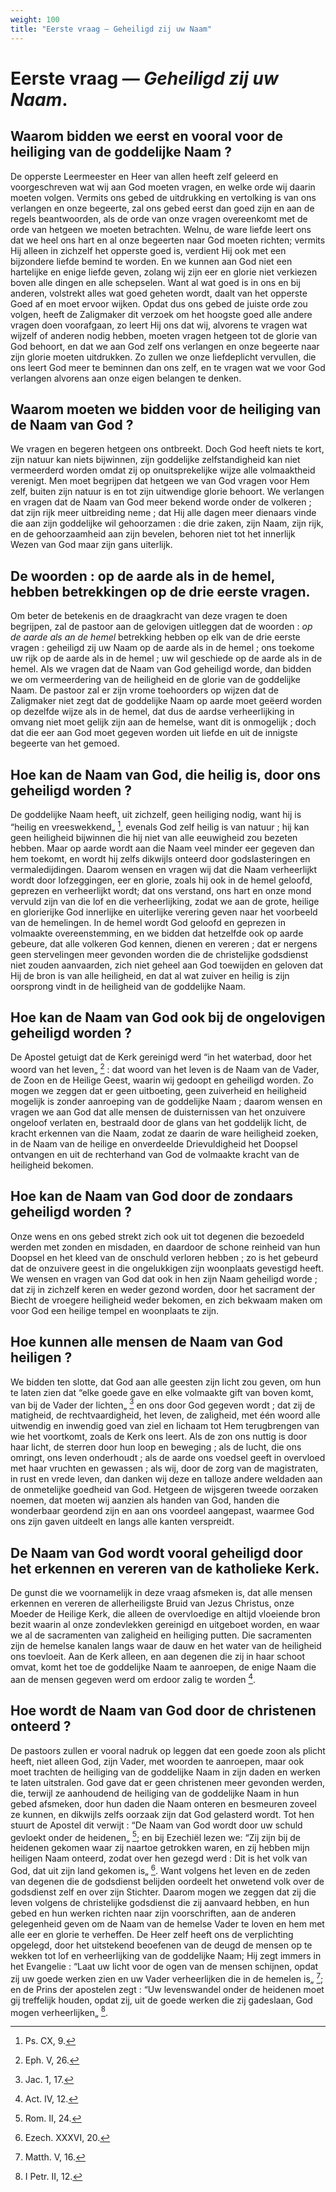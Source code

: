 ```yaml
---
weight: 100
title: "Eerste vraag — Geheiligd zij uw Naam"
---
```


# Eerste vraag — *Geheiligd zij uw Naam*.

## Waarom bidden we eerst en vooral voor de heiliging van de goddelijke Naam ?

De opperste Leermeester en Heer van allen heeft zelf geleerd en voorgeschreven wat wij aan God moeten vragen, en welke orde wij daarin moeten volgen. Vermits ons gebed de uitdrukking en vertolking is van ons verlangen en onze begeerte, zal ons gebed eerst dan goed zijn en aan de regels beantwoorden, als de orde van onze vragen overeenkomt met de orde van hetgeen we moeten betrachten. Welnu, de ware liefde leert ons dat we heel ons hart en al onze begeerten naar God moeten richten; vermits Hij alleen in zichzelf het opperste goed is, verdient Hij ook met een bijzondere liefde bemind te worden. En we kunnen aan God niet een hartelijke en enige liefde geven, zolang wij zijn eer en glorie niet verkiezen boven alle dingen en alle schepselen. Want al wat goed is in ons en bij anderen, volstrekt alles wat goed geheten wordt, daalt van het opperste Goed af en moet ervoor wijken. Opdat dus ons gebed de juiste orde zou volgen, heeft de Zaligmaker dit verzoek om het hoogste goed alle andere vragen doen voorafgaan, zo leert Hij ons dat wij, alvorens te vragen wat wijzelf of anderen nodig hebben, moeten vragen hetgeen tot de glorie van God behoort, en dat we aan God zelf ons verlangen en onze begeerte naar zijn glorie moeten uitdrukken. Zo zullen we onze liefdeplicht vervullen, die ons leert God meer te beminnen dan ons zelf, en te vragen wat we voor God verlangen alvorens aan onze eigen belangen te denken.

## Waarom moeten we bidden voor de heiliging van de Naam van God ?

We vragen en begeren hetgeen ons ontbreekt. Doch God heeft niets te kort, zijn natuur kan niets bijwinnen, zijn goddelijke zelfstandigheid kan niet vermeerderd worden omdat zij op onuitsprekelijke wijze alle volmaaktheid verenigt. Men moet begrijpen dat hetgeen we van God vragen voor Hem zelf, buiten zijn natuur is en tot zijn uitwendige glorie behoort. We verlangen en vragen dat de Naam van God meer bekend worde onder de volkeren ; dat zijn rijk meer uitbreiding neme ; dat Hij alle dagen meer dienaars vinde die aan zijn goddelijke wil gehoorzamen : die drie zaken, zijn Naam, zijn rijk, en de gehoorzaamheid aan zijn bevelen, behoren niet tot het innerlijk Wezen van God maar zijn gans uiterlijk.

## De woorden : op de aarde als in de hemel, hebben betrekkingen op de drie eerste vragen.

Om beter de betekenis en de draagkracht van deze vragen te doen begrijpen, zal de pastoor aan de gelovigen uitleggen dat de woorden : *op de aarde als an de hemel* betrekking hebben op elk van de drie eerste vragen : geheiligd zij uw Naam op de aarde als in de hemel ; ons toekome uw rijk op de aarde als in de hemel ; uw wil geschiede op de aarde als in de hemel.  Als we vragen dat de Naam van God geheiligd worde, dan bidden we om vermeerdering van de heiligheid en de glorie van de goddelijke Naam. De pastoor zal er zijn vrome toehoorders op wijzen dat de Zaligmaker niet zegt dat de goddelijke Naam op aarde moet geëerd worden op dezelfde wijze als in de hemel, dat dus de aardse verheerlijking in omvang niet moet gelijk zijn aan de hemelse, want dit is onmogelijk ; doch dat die eer aan God moet gegeven worden uit liefde en uit de innigste begeerte van het gemoed.

## Hoe kan de Naam van God, die heilig is, door ons geheiligd worden ?

De goddelijke Naam heeft, uit zichzelf, geen heiliging nodig, want hij is “heilig en vreeswekkend„ [^619.1], evenals God zelf heilig is van natuur ; hij kan geen heiligheid bijwinnen die hij niet van alle eeuwigheid zou bezeten hebben. Maar op aarde wordt aan die Naam veel minder eer gegeven dan hem toekomt, en wordt hij zelfs dikwijls onteerd door godslasteringen en vermaledijdingen. Daarom wensen en vragen wij dat die Naam verheerlijkt wordt door lofzeggingen, eer en glorie, zoals hij ook in de hemel geloofd, geprezen en verheerlijkt wordt; dat ons verstand, ons hart en onze mond vervuld zijn van die lof en die verheerlijking, zodat we aan de grote, heilige en glorierijke God innerlijke en uiterlijke verering geven naar het voorbeeld van de hemelingen. In de hemel wordt God geloofd en geprezen in volmaakte overeenstemming, en we bidden dat hetzelfde ook op aarde gebeure, dat alle volkeren God kennen, dienen en vereren ; dat er nergens geen stervelingen meer gevonden worden die de christelijke godsdienst niet zouden aanvaarden, zich niet geheel aan God toewijden en geloven dat Hij de bron is van alle heiligheid, en dat al wat zuiver en heilig is zijn oorsprong vindt in de heiligheid van de goddelijke Naam.

[^619.1]: Ps. CX, 9.

## Hoe kan de Naam van God ook bij de ongelovigen geheiligd worden ?

De Apostel getuigt dat de Kerk gereinigd werd “in het waterbad, door het woord van het leven„ [^620.1] : dat woord van het leven is de Naam van de Vader, de Zoon en de Heilige Geest, waarin wij gedoopt en geheiligd worden. Zo mogen we zeggen dat er geen uitboeting, geen zuiverheid en heiligheid mogelijk is zonder aanroeping van de goddelijke Naam ; daarom wensen en vragen we aan God dat alle mensen de duisternissen van het onzuivere ongeloof verlaten en, bestraald door de glans van het goddelijk licht, de kracht erkennen van die Naam, zodat ze daarin de ware heiligheid zoeken, in de Naam van de heilige en onverdeelde Drievuldigheid het Doopsel ontvangen en uit de rechterhand van God de volmaakte kracht van de heiligheid bekomen.

[^620.1]: Eph. V, 26.

## Hoe kan de Naam van God door de zondaars geheiligd worden ?

Onze wens en ons gebed strekt zich ook uit tot degenen die bezoedeld werden met zonden en misdaden, en daardoor de schone reinheid van hun Doopsel en het kleed van de onschuld verloren hebben ; zo is het gebeurd dat de onzuivere geest in die ongelukkigen zijn woonplaats gevestigd heeft. We wensen en vragen van God dat ook in hen zijn Naam geheiligd worde ; dat zij in zichzelf keren en weder gezond worden, door het sacrament der Biecht de vroegere heiligheid weder bekomen, en zich bekwaam maken om voor God een heilige tempel en woonplaats te zijn.

## Hoe kunnen alle mensen de Naam van God heiligen ?

We bidden ten slotte, dat God aan alle geesten zijn licht zou geven, om hun te laten zien dat “elke goede gave en elke volmaakte gift van boven komt, van bij de Vader der lichten„ [^621.1] en ons door God gegeven wordt ; dat zij de matigheid, de rechtvaardigheid, het leven, de zaligheid, met één woord alle uitwendig en inwendig goed van ziel en lichaam tot Hem terugbrengen van wie het voortkomt, zoals de Kerk ons leert. Als de zon ons nuttig is door haar licht, de sterren door hun loop en beweging ; als de lucht, die ons omringt, ons leven onderhoudt ; als de aarde ons voedsel geeft in overvloed met haar vruchten en gewassen ; als wij, door de zorg van de magistraten, in rust en vrede leven, dan danken wij deze en talloze andere weldaden aan de onmetelijke goedheid van God. Hetgeen de wijsgeren tweede oorzaken noemen, dat moeten wij aanzien als handen van God, handen die wonderbaar geordend zijn en aan ons voordeel aangepast, waarmee God ons zijn gaven uitdeelt en langs alle kanten verspreidt.

[^621.1]: Jac. 1, 17.

## De Naam van God wordt vooral geheiligd door het erkennen en vereren van de katholieke Kerk.

De gunst die we voornamelijk in deze vraag afsmeken is, dat alle mensen erkennen en vereren de allerheiligste Bruid van Jezus Christus, onze Moeder de Heilige Kerk, die alleen de overvloedige en altijd vloeiende bron bezit waarin al onze zondevlekken gereinigd en uitgeboet worden, en waar we al de sacramenten van zaligheid en heiliging putten. Die sacramenten zijn de hemelse kanalen langs waar de dauw en het water van de heiligheid ons toevloeit.  Aan de Kerk alleen, en aan degenen die zij in haar schoot omvat, komt het toe de goddelijke Naam te aanroepen, de enige Naam die aan de mensen gegeven werd om erdoor zalig te worden [^622.1].

## Hoe wordt de Naam van God door de christenen onteerd ?

De pastoors zullen er vooral nadruk op leggen dat een goede zoon als plicht heeft, niet alleen God, zijn Vader, met woorden te aanroepen, maar ook moet trachten de heiliging van de goddelijke Naam in zijn daden en werken te laten uitstralen. God gave dat er geen christenen meer gevonden werden, die, terwijl ze aanhoudend de heiliging van de goddelijke Naam in hun gebed afsmeken, door hun daden die Naam onteren en besmeuren zoveel ze kunnen, en dikwijls zelfs oorzaak zijn dat God gelasterd wordt.  Tot hen stuurt de Apostel dit verwijt : “De Naam van God wordt door uw schuld gevloekt onder de heidenen„ [^622.2]; en bij Ezechiël lezen we: “Zij zijn bij de heidenen gekomen waar zij naartoe getrokken waren, en zij hebben mijn heiligen Naam onteerd, zodat over hen gezegd werd : Dit is het volk van God, dat uit zijn land gekomen is„ [^623.1]. Want volgens het leven en de zeden van degenen die de godsdienst belijden oordeelt het onwetend volk over de godsdienst zelf en over zijn Stichter. Daarom mogen we zeggen dat zij die leven volgens de christelijke godsdienst die zij aanvaard hebben, en hun gebed en hun werken richten naar zijn voorschriften, aan de anderen gelegenheid geven om de Naam van de hemelse Vader te loven en hem met alle eer en glorie te verheffen. De Heer zelf heeft ons de verplichting opgelegd, door het uitstekend beoefenen van de deugd de mensen op te wekken tot lof en verheerlijking van de goddelijke Naam; Hij zegt immers in het Evangelie : “Laat uw licht voor de ogen van de mensen schijnen, opdat zij uw goede werken zien en uw Vader verheerlijken die in de hemelen is„ [^623.2]; en de Prins der apostelen zegt : “Uw levenswandel onder de heidenen moet gij treffelijk houden, opdat zij, uit de goede werken die zij gadeslaan, God mogen verheerlijken„ [^623.3].

[^622.1]: Act. IV, 12.

[^622.2]: Rom. II, 24.

[^623.1]: Ezech. XXXVI, 20.

[^623.2]: Matth. V, 16.

[^623.3]: I Petr. II, 12.

